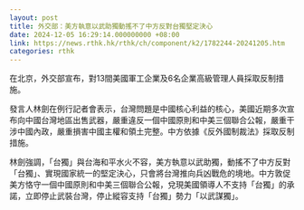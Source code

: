 ```yaml
---
layout: post
title: 外交部：美方執意以武助獨動搖不了中方反對台獨堅定決心
date: 2024-12-05 16:29:14.000000000 +08:00
link: https://news.rthk.hk/rthk/ch/component/k2/1782244-20241205.htm
categories: rthk
---
```


在北京，外交部宣布，對13間美國軍工企業及6名企業高級管理人員採取反制措施。

發言人林劍在例行記者會表示，台灣問題是中國核心利益的核心，美國近期多次宣布向中國台灣地區出售武器，嚴重違反一個中國原則和中美三個聯合公報，嚴重干涉中國內政，嚴重損害中國主權和領土完整。中方依據《反外國制裁法》採取反制措施。

林劍強調，「台獨」與台海和平水火不容，美方執意以武助獨，動搖不了中方反對「台獨」、實現國家統一的堅定決心，只會將台灣推向兵凶戰危的境地。中方敦促美方恪守一個中國原則和中美三個聯合公報，兌現美國領導人不支持「台獨」的承諾，立即停止武裝台灣，停止縱容支持「台獨」勢力「以武謀獨」。
